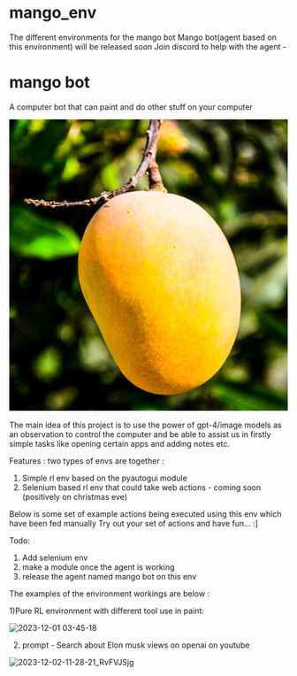 # mango_env
The different environments for the mango bot 
Mango bot(agent based on this environment) will be released soon 
Join discord to help with the agent - 
# mango bot
A computer bot that can paint and do other stuff on your computer

<img src="original.jpg" alt="Alt text" title="Optional title">


The main idea of this project is to use the power of gpt-4/image models as an observation to control the computer and be able to assist us in firstly simple tasks like opening certain apps and adding notes etc.

Features :
two types of envs are together :
1) Simple rl env based on the pyautogui module
2) Selenium based rl env that could take web actions - coming soon (positively on christmas eve)

Below is some set of example actions being executed using this env which have been fed manually
Try out your set of actions and have fun... :]

Todo:
1) Add selenium env
2) make a module once the agent is working
3) release the agent named mango bot on this env

The examples of the environment workings are below :

1)Pure RL environment with different tool use in paint:

![2023-12-01 03-45-18](https://github.com/daydreamersAI/mango/assets/61907310/55fd7a07-8ad0-4a4b-95ef-71dee3e37918)

2) prompt - Search about Elon musk views on openai on youtube

![2023-12-02-11-28-21_RvFVJSjg](https://github.com/daydreamersAI/mango/assets/61907310/48c1e3ce-c7a7-4171-aff7-68a6dd1a1d88)

